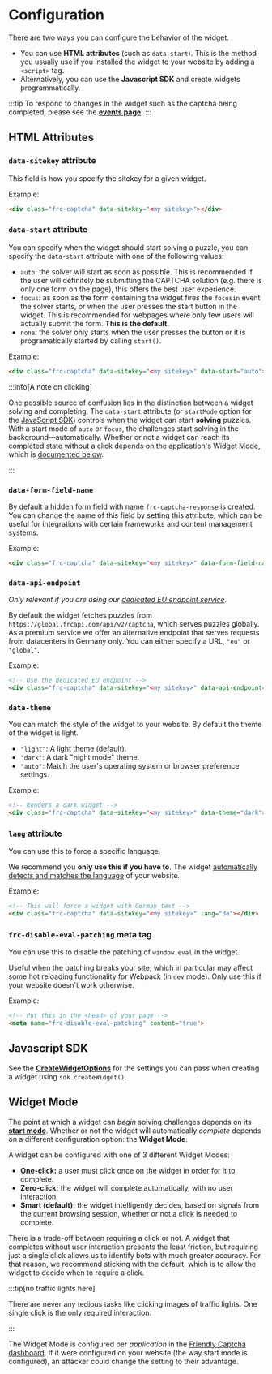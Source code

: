 # Configuration

There are two ways you can configure the behavior of the widget.

* You can use **HTML attributes** (such as `data-start`). This is the method you usually use if you installed the widget to your website by adding a `<script>` tag.
* Alternatively, you can use the **Javascript SDK** and create widgets programmatically.

:::tip
To respond to changes in the widget such as the captcha being completed, please see the [**events page**](./events.md).
:::

## HTML Attributes

### `data-sitekey` attribute
This field is how you specify the sitekey for a given widget.

Example:
```html
<div class="frc-captcha" data-sitekey="<my sitekey>"></div>
```

### `data-start` attribute
You can specify when the widget should start solving a puzzle, you can specify the `data-start` attribute with one of the following values:
   * `auto`: the solver will start as soon as possible. This is recommended if the user will definitely be submitting the CAPTCHA solution (e.g. there is only one form on the page), this offers the best user experience.
   * `focus`: as soon as the form containing the widget fires the `focusin` event the solver starts, or when the user presses the start button in the widget. This is recommended for webpages where only few users will actually submit the form. **This is the default.**
   * `none`: the solver only starts when the user presses the button or it is programatically started by calling `start()`.

Example:
```html
<div class="frc-captcha" data-sitekey="<my sitekey>" data-start="auto"></div>
```

:::info[A note on clicking]

One possible source of confusion lies in the distinction between a widget solving and completing. The `data-start` attribute (or `startMode` option for the [JavaScript SDK](reference/sdk.createwidgetoptions#properties)) controls when the widget can start **solving** puzzles. With a start mode of `auto` or `focus`, the challenges start solving in the background—automatically. Whether or not a widget can reach its completed state without a click depends on the application's Widget Mode, which is [documented below](#widget-mode).

:::

### `data-form-field-name`
By default a hidden form field with name `frc-captcha-response` is created. You can change the name of this field by setting this attribute, which can be useful for integrations with certain frameworks and content management systems.

Example:
```html
<div class="frc-captcha" data-sitekey="<my sitekey>" data-form-field-name="my-captcha-solution-field"></div>
```

### `data-api-endpoint`
*Only relevant if you are using our [dedicated EU endpoint service](/)*.

By default the widget fetches puzzles from `https://global.frcapi.com/api/v2/captcha`, which serves puzzles globally. As a premium service we offer an alternative endpoint that serves requests from datacenters in Germany only. You can either specify a URL, `"eu"` or `"global"`.

Example:
```html
<!-- Use the dedicated EU endpoint -->
<div class="frc-captcha" data-sitekey="<my sitekey>" data-api-endpoint="eu"></div>
```

### `data-theme`
You can match the style of the widget to your website. By default the theme of the widget is light.

- `"light"`: A light theme (default).
- `"dark"`: A dark "night mode" theme.
- `"auto"`: Match the user's operating system or browser preference settings.

Example:
```html
<!-- Renders a dark widget -->
<div class="frc-captcha" data-sitekey="<my sitekey>" data-theme="dark"></div>
```

### `lang` attribute
You can use this to force a specific language.

We recommend you **only use this if you have to**. The widget [automatically detects and matches the language](../guides/localization.md) of your website.

Example:
```html
<!-- This will force a widget with German text -->
<div class="frc-captcha" data-sitekey="<my sitekey>" lang="de"></div>
```

### `frc-disable-eval-patching` meta tag
You can use this to disable the patching of `window.eval` in the widget.

Useful when the patching breaks your site, which in particular may affect some hot reloading functionality for Webpack (in `dev` mode). Only use this if your website doesn't work otherwise.

Example:
```html
<!-- Put this in the <head> of your page -->
<meta name="frc-disable-eval-patching" content="true">
```

## Javascript SDK
See the [**CreateWidgetOptions**](./reference/sdk.createwidgetoptions.md) for the settings you can pass when creating a widget using `sdk.createWidget()`.

## Widget Mode

The point at which a widget can *begin* solving challenges depends on its [**start mode**](#data-start-attribute). Whether or not the widget will automatically *complete* depends on a different configuration option: the **Widget Mode**.

A widget can be configured with one of 3 different Widget Modes:

- **One-click:** a user must click once on the widget in order for it to complete.
- **Zero-click:** the widget will complete automatically, with no user interaction.
- **Smart (default):** the widget intelligently decides, based on signals from the current browsing session, whether or not a click is needed to complete.

There is a trade-off between requiring a click or not. A widget that completes without user interaction presents the least friction, but requiring just a single click allows us to identify bots with much greater accuracy. For that reason, we recommend sticking with the default, which is to allow the widget to decide when to require a click.

:::tip[no traffic lights here]

There are never any tedious tasks like clicking images of traffic lights. One single click is the only required interaction.

:::

The Widget Mode is configured per *application* in the [Friendly Captcha dashboard](https://app.friendlycaptcha.eu). If it were configured on your website (the way start mode is configured), an attacker could change the setting to their advantage.
